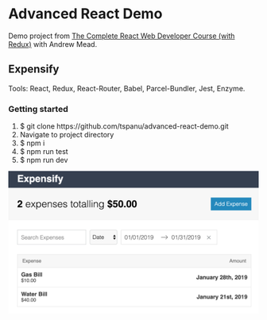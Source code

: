 # Advanced React Demo

Demo project from [The Complete React Web Developer Course (with Redux)](https://www.udemy.com/react-2nd-edition/) with Andrew Mead.

## Expensify

Tools: React, Redux, React-Router, Babel, Parcel-Bundler, Jest, Enzyme.
### Getting started

1. $ git clone https://<span></span>github.com/tspanu/advanced-react-demo.git
2. Navigate to project directory
3. $ npm i
4. $ npm run test
5. $ npm run dev

![Advanced-React-Image](https://github.com/tspanu/advanced-react-demo/blob/master/src/images/screen-shot.png)

